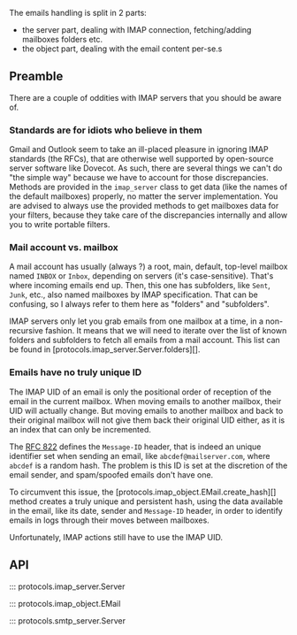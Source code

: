The emails handling is split in 2 parts:

- the server part, dealing with IMAP connection, fetching/adding mailboxes folders etc.
- the object part, dealing with the email content per-se.s

## Preamble

There are a couple of oddities with IMAP servers that you should be aware of.

### Standards are for idiots who believe in them

Gmail and Outlook seem to take an ill-placed pleasure in ignoring IMAP standards (the RFCs), that are otherwise well supported by open-source server software like Dovecot. As such, there are several things we can't do "the simple way" because we have to account for those discrepancies. Methods are provided in the `imap_server` class to get data (like the names of the default mailboxes) properly, no matter the server implementation. You are advised to always use the provided methods to get mailboxes data for your filters, because they take care of the discrepancies internally and allow you to write portable filters.


### Mail account vs. mailbox

A mail account has usually (always ?) a root, main, default, top-level mailbox named `INBOX` or `Inbox`, depending on servers (it's case-sensitive). That's where incoming emails end up. Then, this one has subfolders, like `Sent`, `Junk`, etc., also named mailboxes by IMAP specification. That can be confusing, so I always refer to them here as "folders" and "subfolders".

IMAP servers only let you grab emails from one mailbox at a time, in a non-recursive fashion. It means that we will need to iterate over the list of known folders and subfolders to fetch all emails from a mail account. This list can be found in [protocols.imap_server.Server.folders][].

### Emails have no truly unique ID

The IMAP UID of an email is only the positional order of reception of the email in the current mailbox. When moving emails to another mailbox, their UID will actually change. But moving emails to another mailbox and back to their original mailbox will not give them back their original UID either, as it is an index that can only be incremented.

The [RFC 822](https://www.rfc-editor.org/rfc/rfc822) defines the `Message-ID` header, that is indeed an unique identifier set when sending an email, like `abcdef@mailserver.com`, where `abcdef` is a random hash. The problem is this ID is set at the discretion of the email sender, and spam/spoofed emails don't have one.

To circumvent this issue, the [protocols.imap_object.EMail.create_hash][] method creates a truly unique and persistent hash, using the data available in the email, like its date, sender and `Message-ID` header, in order to identify emails in logs through their moves between mailboxes.

Unfortunately, IMAP actions still have to use the IMAP UID.

## API

::: protocols.imap_server.Server

::: protocols.imap_object.EMail

::: protocols.smtp_server.Server

